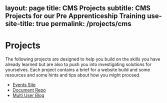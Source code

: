 layout: page
title: CMS Projects
subtitle: CMS Projects for our Pre Apprenticeship Training
use-site-title: true
permalink: /projects/cms
---
# Projects
The following projects are designed to help you build on the skills you have already learned but are also to push you into investigating solutions for yourselves. Each project contains a brief for a website build and some resources and some hints and tips about how you might proceed.

  * [Events Site](projects/cms/events-site)
  * [Document Repo](projects/cms/doc-repo)
  * [Multi User Blog](projects/cms/multi-user-blog)
